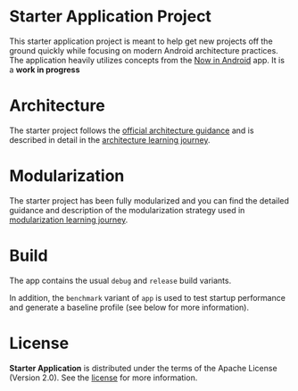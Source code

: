 Starter Application Project
===========================

This starter application project is meant to help get new projects off the ground quickly while focusing on modern Android architecture practices.
The application heavily utilizes concepts from the [Now in Android](https://developer.android.com/series/now-in-android)
app. It is a **work in progress**

# Architecture

The starter project follows the
[official architecture guidance](https://developer.android.com/topic/architecture)
and is described in detail in the
[architecture learning journey](docs/ArchitectureLearningJourney.md).

# Modularization

The starter project has been fully modularized and you can find the detailed guidance and
description of the modularization strategy used in
[modularization learning journey](docs/ModularizationLearningJourney.md).

# Build

The app contains the usual `debug` and `release` build variants.

In addition, the `benchmark` variant of `app` is used to test startup performance and generate a
baseline profile (see below for more information).


# License

**Starter Application** is distributed under the terms of the Apache License (Version 2.0). See the
[license](LICENSE) for more information.